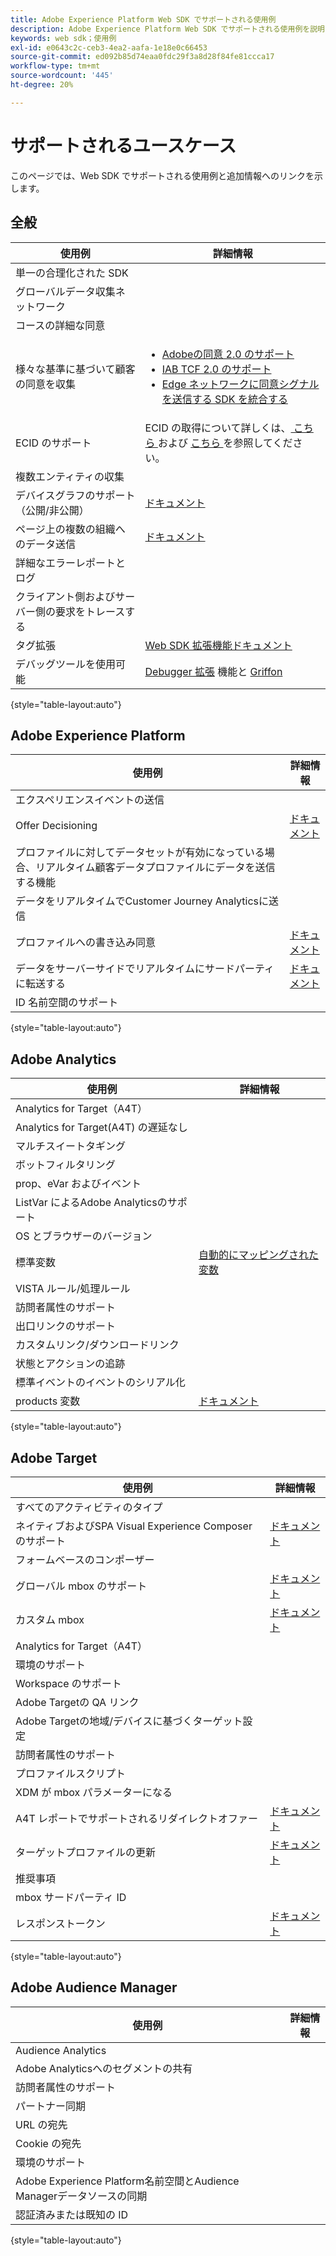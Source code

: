 ```yaml
---
title: Adobe Experience Platform Web SDK でサポートされる使用例
description: Adobe Experience Platform Web SDK でサポートされる使用例を説明します。
keywords: web sdk；使用例
exl-id: e0643c2c-ceb3-4ea2-aafa-1e18e0c66453
source-git-commit: ed092b85d74eaa0fdc29f3a8d28f84fe81ccca17
workflow-type: tm+mt
source-wordcount: '445'
ht-degree: 20%

---
```


# サポートされるユースケース

このページでは、Web SDK でサポートされる使用例と追加情報へのリンクを示します。

## 全般

| 使用例 | 詳細情報 |
| --- | --- |
| 単一の合理化された SDK |  |
| グローバルデータ収集ネットワーク |  |
| コースの詳細な同意 |  |
| 様々な基準に基づいて顧客の同意を収集 | <ul><li>[Adobeの同意 2.0 のサポート](../../landing/governance-privacy-security/consent/adobe/overview.md)</li><li>[IAB TCF 2.0 のサポート](../../landing/governance-privacy-security/consent/iab/overview.md)</li><li>[Edge ネットワークに同意シグナルを送信する SDK を統合する](../../landing/governance-privacy-security/consent/sdk.md)</li></ul> |
| ECID のサポート | ECID の取得について詳しくは、[ こちら ](https://experienceleague.adobe.com/docs/experience-platform/edge/identity/overview.html?lang=en#first-party-identity) および [ こちら ](https://experienceleague.adobe.com/docs/experience-platform/edge/extension/accessing-the-ecid.html?lang=en#extension) を参照してください。 |
| 複数エンティティの収集 |  |
| デバイスグラフのサポート（公開/非公開） | [ドキュメント](https://experienceleague.adobe.com/docs/analytics/components/cda/device-graph.html?lang=en) |
| ページ上の複数の組織へのデータ送信 | [ドキュメント](./interacting-with-multiple-properties.md) |
| 詳細なエラーレポートとログ |  |
| クライアント側およびサーバー側の要求をトレースする |  |
| タグ拡張 | [Web SDK 拡張機能ドキュメント](../../tags/extensions/web/sdk/overview.md) |
| デバッグツールを使用可能 | [Debugger 拡張](https://experienceleague.adobe.com/docs/debugger-learn/tutorials/experience-platform-debugger/introduction-to-the-experience-platform-debugger.html?lang=en) 機能と [Griffon](https://aep-sdks.gitbook.io/docs/beta/project-griffon) |

{style=&quot;table-layout:auto&quot;}

## Adobe Experience Platform

| 使用例 | 詳細情報 |
| --- | --- |
| エクスペリエンスイベントの送信 |  |
| Offer Decisioning | [ドキュメント](../personalization/offer-decisioning/offer-decisioning-overview.md) |
| プロファイルに対してデータセットが有効になっている場合、リアルタイム顧客データプロファイルにデータを送信する機能 |  |
| データをリアルタイムでCustomer Journey Analyticsに送信 |  |
| プロファイルへの書き込み同意 | [ドキュメント](../../landing/governance-privacy-security/consent/sdk.md) |
| データをサーバーサイドでリアルタイムにサードパーティに転送する | [ドキュメント](../../tags/ui/event-forwarding/overview.md) |
| ID 名前空間のサポート |  |

{style=&quot;table-layout:auto&quot;}

## Adobe Analytics

| 使用例 | 詳細情報 |
| --- | --- |
| Analytics for Target（A4T） |  |
| Analytics for Target(A4T) の遅延なし |  |
| マルチスイートタギング |  |
| ボットフィルタリング |  |
| prop、eVar およびイベント |  |
| ListVar によるAdobe Analyticsのサポート |  |
| OS とブラウザーのバージョン |  |
| 標準変数 | [自動的にマッピングされた変数](../data-collection/adobe-analytics/automatically-mapped-vars.md) |
| VISTA ルール/処理ルール |  |
| 訪問者属性のサポート |  |
| 出口リンクのサポート |  |
| カスタムリンク/ダウンロードリンク |  |
| 状態とアクションの追跡 |  |
| 標準イベントのイベントのシリアル化 |  |
| products 変数 | [ドキュメント](../data-collection/collect-commerce-data.md#actions-related-to-products) |

{style=&quot;table-layout:auto&quot;}

## Adobe Target

| 使用例 | 詳細情報 |
| --- | --- |
| すべてのアクティビティのタイプ |  |
| ネイティブおよびSPA Visual Experience Composer のサポート | [ドキュメント](../personalization/adobe-target/spa-implementation.md) |
| フォームベースのコンポーザー |  |
| グローバル mbox のサポート | [ドキュメント](../personalization/rendering-personalization-content.md#automatically-rendering-content) |
| カスタム mbox | [ドキュメント](../personalization/rendering-personalization-content.md#manually-rendering-content) |
| Analytics for Target（A4T） |  |
| 環境のサポート |  |
| Workspace のサポート |  |
| Adobe Targetの QA リンク |  |
| Adobe Targetの地域/デバイスに基づくターゲット設定 |  |
| 訪問者属性のサポート |  |
| プロファイルスクリプト |  |
| XDM が mbox パラメーターになる |  |
| A4T レポートでサポートされるリダイレクトオファー | [ドキュメント](https://experienceleague.adobe.com/docs/target/using/experiences/offers/offer-redirect.html?lang=en) |
| ターゲットプロファイルの更新 | [ドキュメント](../personalization/adobe-target/target-overview.md#single-profile-update) |
| 推奨事項 |  |
| mbox サードパーティ ID |  |
| レスポンストークン | [ドキュメント](../personalization/adobe-target/accessing-response-tokens.md) |

{style=&quot;table-layout:auto&quot;}

## Adobe Audience Manager

| 使用例 | 詳細情報 |
| --- | --- |
| Audience Analytics |  |
| Adobe Analyticsへのセグメントの共有 |  |
| 訪問者属性のサポート |  |
| パートナー同期 |  |
| URL の宛先 |  |
| Cookie の宛先 |  |
| 環境のサポート |  |
| Adobe Experience Platform名前空間とAudience Managerデータソースの同期 |  |
| 認証済みまたは既知の ID |  |

{style=&quot;table-layout:auto&quot;}
